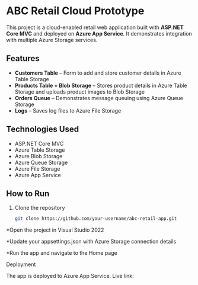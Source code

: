 # ABC Retail Cloud Prototype

This project is a cloud-enabled retail web application built with **ASP.NET Core MVC** and deployed on **Azure App Service**. It demonstrates integration with multiple Azure Storage services.

##  Features
- **Customers Table** – Form to add and store customer details in Azure Table Storage  
- **Products Table + Blob Storage** – Stores product details in Azure Table Storage and uploads product images to Blob Storage  
- **Orders Queue** – Demonstrates message queuing using Azure Queue Storage  
- **Logs** – Saves log files to Azure File Storage  

##  Technologies Used
- ASP.NET Core MVC  
- Azure Table Storage  
- Azure Blob Storage  
- Azure Queue Storage  
- Azure File Storage  
- Azure App Service  

##  How to Run
1. Clone the repository  
   ```bash
   git clone https://github.com/your-username/abc-retail-app.git
   
*Open the project in Visual Studio 2022

*Update your appsettings.json with Azure Storage connection details

*Run the app and navigate to the Home page

Deployment

The app is deployed to Azure App Service.
Live link: 
